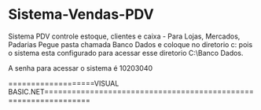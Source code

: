 # Sistema-Vendas-PDV
Sistema PDV controle estoque, clientes e caixa - Para Lojas, Mercados, Padarias
Pegue pasta chamada Banco Dados e coloque no diretorio c: pois o sistema esta configurado para acessar esse diretorio C:\Banco Dados.

A senha para acessar o sistema é 10203040

===================VISUAL BASIC.NET================================================================
